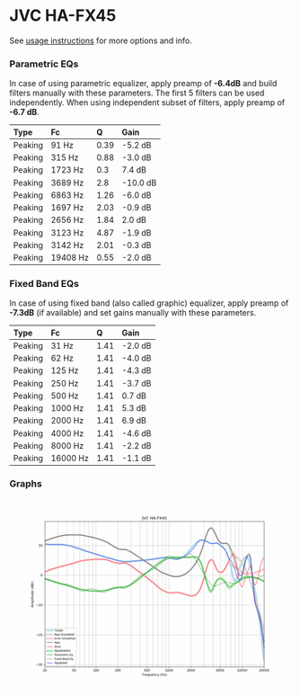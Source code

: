# JVC HA-FX45
See [usage instructions](https://github.com/jaakkopasanen/AutoEq#usage) for more options and info.

### Parametric EQs
In case of using parametric equalizer, apply preamp of **-6.4dB** and build filters manually
with these parameters. The first 5 filters can be used independently.
When using independent subset of filters, apply preamp of **-6.7 dB**.

| Type    | Fc       |    Q | Gain     |
|:--------|:---------|:-----|:---------|
| Peaking | 91 Hz    | 0.39 | -5.2 dB  |
| Peaking | 315 Hz   | 0.88 | -3.0 dB  |
| Peaking | 1723 Hz  | 0.3  | 7.4 dB   |
| Peaking | 3689 Hz  | 2.8  | -10.0 dB |
| Peaking | 6863 Hz  | 1.26 | -6.0 dB  |
| Peaking | 1697 Hz  | 2.03 | -0.9 dB  |
| Peaking | 2656 Hz  | 1.84 | 2.0 dB   |
| Peaking | 3123 Hz  | 4.87 | -1.9 dB  |
| Peaking | 3142 Hz  | 2.01 | -0.3 dB  |
| Peaking | 19408 Hz | 0.55 | -2.0 dB  |

### Fixed Band EQs
In case of using fixed band (also called graphic) equalizer, apply preamp of **-7.3dB**
(if available) and set gains manually with these parameters.

| Type    | Fc       |    Q | Gain    |
|:--------|:---------|:-----|:--------|
| Peaking | 31 Hz    | 1.41 | -2.0 dB |
| Peaking | 62 Hz    | 1.41 | -4.0 dB |
| Peaking | 125 Hz   | 1.41 | -4.3 dB |
| Peaking | 250 Hz   | 1.41 | -3.7 dB |
| Peaking | 500 Hz   | 1.41 | 0.7 dB  |
| Peaking | 1000 Hz  | 1.41 | 5.3 dB  |
| Peaking | 2000 Hz  | 1.41 | 6.9 dB  |
| Peaking | 4000 Hz  | 1.41 | -4.6 dB |
| Peaking | 8000 Hz  | 1.41 | -2.2 dB |
| Peaking | 16000 Hz | 1.41 | -1.1 dB |

### Graphs
![](./JVC%20HA-FX45.png)